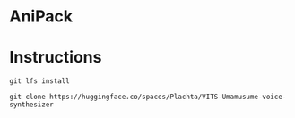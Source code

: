 # AniPack
# Instructions
```git lfs install```

```git clone https://huggingface.co/spaces/Plachta/VITS-Umamusume-voice-synthesizer```

